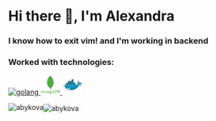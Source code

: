 <h1>Hi there 👋, I'm Alexandra</h1>

<h3>I know how to exit vim!
and I'm working in backend</h3>

<h3>Worked with technologies: </h3>

<a href="https://go.dev/" target="_blank"> <img src="https://go.dev/blog/go-brand/Go-Logo/SVG/Go-Logo_Blue.svg" alt="golang" width="40" height="40"/> </a> 
<a href="https://www.mongodb.com" target="_blank"> <img src="https://raw.githubusercontent.com/devicons/devicon/master/icons/mongodb/mongodb-plain-wordmark.svg" alt="mongodb" width="40" height="40"/> </a>
<a href="https://www.docker.com" target="_blank"> <img src="https://raw.githubusercontent.com/devicons/devicon/master/icons/docker/docker-original.svg" alt="docker" width="40" height="40"/> </a> 

<p> <img align="left" src="https://github-readme-stats.vercel.app/api/top-langs?username=abykova&show_icons=true&locale=en&layout=compact" alt="abykova" /></p>

<p><img align="center" src="https://github-readme-stats.vercel.app/api?username=abykova&show_icons=true&locale=en" alt="abykova" /></p>
